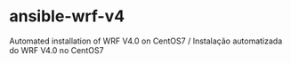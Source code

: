 # ansible-wrf-v4
Automated installation of WRF V4.0 on CentOS7 / Instalação automatizada do WRF V4.0 no CentOS7
